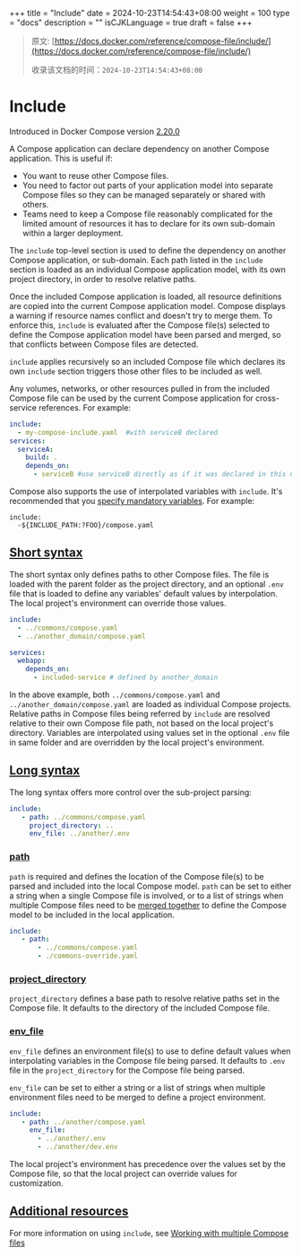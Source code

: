 +++
title = "Include"
date = 2024-10-23T14:54:43+08:00
weight = 100
type = "docs"
description = ""
isCJKLanguage = true
draft = false
+++

> 原文: [https://docs.docker.com/reference/compose-file/include/](https://docs.docker.com/reference/compose-file/include/)
>
> 收录该文档的时间：`2024-10-23T14:54:43+08:00`

# Include

Introduced in Docker Compose version [2.20.0](https://docs.docker.com/compose/releases/release-notes/#2200)

A Compose application can declare dependency on another Compose application. This is useful if:

- You want to reuse other Compose files.
- You need to factor out parts of your application model into separate Compose files so they can be managed separately or shared with others.
- Teams need to keep a Compose file reasonably complicated for the limited amount of resources it has to declare for its own sub-domain within a larger deployment.

The `include` top-level section is used to define the dependency on another Compose application, or sub-domain. Each path listed in the `include` section is loaded as an individual Compose application model, with its own project directory, in order to resolve relative paths.

Once the included Compose application is loaded, all resource definitions are copied into the current Compose application model. Compose displays a warning if resource names conflict and doesn't try to merge them. To enforce this, `include` is evaluated after the Compose file(s) selected to define the Compose application model have been parsed and merged, so that conflicts between Compose files are detected.

`include` applies recursively so an included Compose file which declares its own `include` section triggers those other files to be included as well.

Any volumes, networks, or other resources pulled in from the included Compose file can be used by the current Compose application for cross-service references. For example:



```yaml
include:
  - my-compose-include.yaml  #with serviceB declared
services:
  serviceA:
    build: .
    depends_on:
      - serviceB #use serviceB directly as if it was declared in this Compose file
```

Compose also supports the use of interpolated variables with `include`. It's recommended that you [specify mandatory variables](https://docs.docker.com/reference/compose-file/interpolation/). For example:



```text
include:
  -${INCLUDE_PATH:?FOO}/compose.yaml
```

## [Short syntax](https://docs.docker.com/reference/compose-file/include/#short-syntax)

The short syntax only defines paths to other Compose files. The file is loaded with the parent folder as the project directory, and an optional `.env` file that is loaded to define any variables' default values by interpolation. The local project's environment can override those values.



```yaml
include:
  - ../commons/compose.yaml
  - ../another_domain/compose.yaml

services:
  webapp:
    depends_on:
      - included-service # defined by another_domain
```

In the above example, both `../commons/compose.yaml` and `../another_domain/compose.yaml` are loaded as individual Compose projects. Relative paths in Compose files being referred by `include` are resolved relative to their own Compose file path, not based on the local project's directory. Variables are interpolated using values set in the optional `.env` file in same folder and are overridden by the local project's environment.

## [Long syntax](https://docs.docker.com/reference/compose-file/include/#long-syntax)

The long syntax offers more control over the sub-project parsing:



```yaml
include:
   - path: ../commons/compose.yaml
     project_directory: ..
     env_file: ../another/.env
```

### [path](https://docs.docker.com/reference/compose-file/include/#path)

`path` is required and defines the location of the Compose file(s) to be parsed and included into the local Compose model. `path` can be set to either a string when a single Compose file is involved, or to a list of strings when multiple Compose files need to be [merged together](https://docs.docker.com/reference/compose-file/merge/) to define the Compose model to be included in the local application.



```yaml
include:
   - path: 
       - ../commons/compose.yaml
       - ./commons-override.yaml
```

### [project_directory](https://docs.docker.com/reference/compose-file/include/#project_directory)

`project_directory` defines a base path to resolve relative paths set in the Compose file. It defaults to the directory of the included Compose file.

### [env_file](https://docs.docker.com/reference/compose-file/include/#env_file)

`env_file` defines an environment file(s) to use to define default values when interpolating variables in the Compose file being parsed. It defaults to `.env` file in the `project_directory` for the Compose file being parsed.

`env_file` can be set to either a string or a list of strings when multiple environment files need to be merged to define a project environment.



```yaml
include:
   - path: ../another/compose.yaml
     env_file:
       - ../another/.env
       - ../another/dev.env
```

The local project's environment has precedence over the values set by the Compose file, so that the local project can override values for customization.

## [Additional resources](https://docs.docker.com/reference/compose-file/include/#additional-resources)

For more information on using `include`, see [Working with multiple Compose files](https://docs.docker.com/compose/how-tos/multiple-compose-files/)
